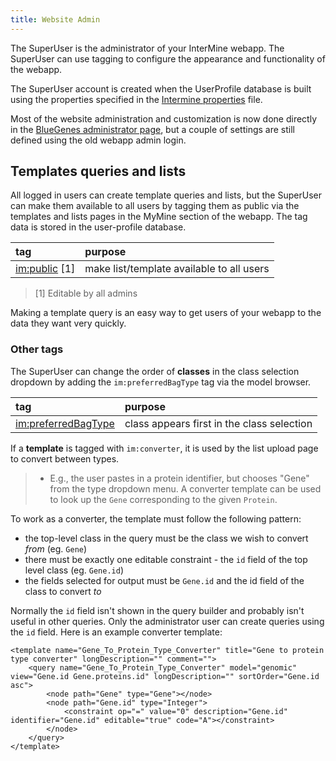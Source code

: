```yaml
---
title: Website Admin
---
```


The SuperUser is the administrator of your InterMine webapp. The SuperUser can use tagging to configure the appearance and functionality of the webapp.

The SuperUser account is created when the UserProfile database is built using the properties specified in the [Intermine properties](../properties/intermine-properties.md) file.

Most of the website administration and customization is now done directly in the [BlueGenes administrator page](http://intermine.org/docs/user/admin-account), but a couple of settings are still defined using the old webapp admin login.

## Templates queries and lists 
All logged in users can create template queries and lists, but the SuperUser can make them available to all users by tagging them as public via the templates and lists pages in the MyMine section of the webapp. 
The tag data is stored in the user-profile database.

| tag | purpose |
| :--- | :--- |
| [im:public](im:public) \[1\] | make list/template available to all users |

> \[1\] Editable by all admins

Making a template query is an easy way to get users of your webapp to the data they want very quickly.

### Other tags

The SuperUser can change the order of **classes** in the class selection dropdown by adding the `im:preferredBagType` tag via the model browser.

| tag | purpose |
| :--- | :--- |
| [im:preferredBagType](im:preferredBagType) | class appears first in the class selection |

If a **template** is tagged with `im:converter`, it is used by the list upload page to convert between types.

> * E.g., the user pastes in a protein identifier, but chooses "Gene" from the type dropdown menu. A converter template can be used to look up the `Gene` corresponding to the given `Protein`.

To work as a converter, the template must follow the following pattern:

* the top-level class in the query must be the class we wish to convert _from_ \(eg. `Gene`\)
* there must be exactly one editable constraint - the `id` field of the top level class \(eg. `Gene.id`\)
* the fields selected for output must be `Gene.id` and the id field of the class to convert _to_

Normally the `id` field isn't shown in the query builder and probably isn't useful in other queries. Only the administrator user can create queries using the `id` field. Here is an example converter template:

```markup
<template name="Gene_To_Protein_Type_Converter" title="Gene to protein type converter" longDescription="" comment="">
    <query name="Gene_To_Protein_Type_Converter" model="genomic" view="Gene.id Gene.proteins.id" longDescription="" sortOrder="Gene.id asc">
        <node path="Gene" type="Gene"></node>
        <node path="Gene.id" type="Integer">
            <constraint op="=" value="0" description="Gene.id" identifier="Gene.id" editable="true" code="A"></constraint>
        </node>
    </query>
</template>
```
